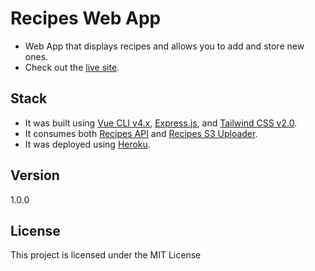 # Recipes Web App

- Web App that displays recipes and allows you to add and store new ones.
- Check out the [live site](https://recipes-web-app-project.herokuapp.com/).

## Stack

- It was built using [Vue CLI v4.x](https://cli.vuejs.org/), [Express.js](https://expressjs.com/), and [Tailwind CSS v2.0](https://tailwindcss.com/). 
- It consumes both [Recipes API](https://github.com/sebasmoles/recipes-api) and [Recipes S3 Uploader](https://github.com/sebasmoles/recipes-s3).
- It was deployed using [Heroku](https://www.heroku.com/platform).

## Version

1.0.0

## License

This project is licensed under the MIT License
